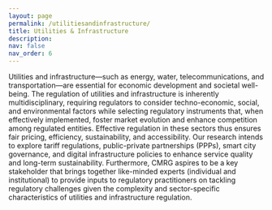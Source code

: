 ```yaml
---
layout: page
permalink: /utilitiesandinfrastructure/
title: Utilities & Infrastructure
description:
nav: false
nav_order: 6
---
```


Utilities and infrastructure—such as energy, water, telecommunications, and transportation—are essential for economic development and societal well-being. The regulation of utilities and infrastructure is inherently multidisciplinary, requiring regulators to consider techno-economic, social, and environmental factors while selecting regulatory instruments that, when effectively implemented, foster market evolution and enhance competition among regulated entities. Effective regulation in these sectors thus ensures fair pricing, efficiency, sustainability, and accessibility. Our research intends to explore tariff regulations, public-private partnerships (PPPs), smart city governance, and digital infrastructure policies to enhance service quality and long-term sustainability. Furthermore, CMRG aspires to be a key stakeholder that brings together like-minded experts (individual and institutional) to provide inputs to regulatory practitioners on tackling regulatory challenges given the complexity and sector-specific characteristics of utilities and infrastructure regulation.
